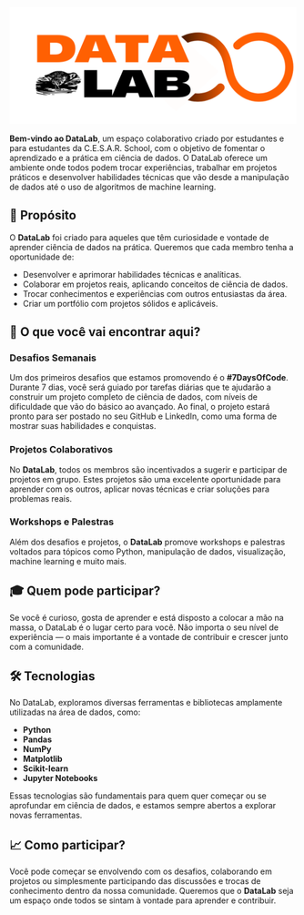 ![logo](https://github.com/Ito-Santana/DataLab/blob/main/image/data%20llab.png)

**Bem-vindo ao DataLab**, um espaço colaborativo criado por estudantes e para estudantes da C.E.S.A.R. School, com o objetivo de fomentar o aprendizado e a prática em ciência de dados. O DataLab oferece um ambiente onde todos podem trocar experiências, trabalhar em projetos práticos e desenvolver habilidades técnicas que vão desde a manipulação de dados até o uso de algoritmos de machine learning.

## 🎯 Propósito

O **DataLab** foi criado para aqueles que têm curiosidade e vontade de aprender ciência de dados na prática. Queremos que cada membro tenha a oportunidade de:

- Desenvolver e aprimorar habilidades técnicas e analíticas.
- Colaborar em projetos reais, aplicando conceitos de ciência de dados.
- Trocar conhecimentos e experiências com outros entusiastas da área.
- Criar um portfólio com projetos sólidos e aplicáveis.

## 🚀 O que você vai encontrar aqui?

### Desafios Semanais
Um dos primeiros desafios que estamos promovendo é o **#7DaysOfCode**. Durante 7 dias, você será guiado por tarefas diárias que te ajudarão a construir um projeto completo de ciência de dados, com níveis de dificuldade que vão do básico ao avançado. Ao final, o projeto estará pronto para ser postado no seu GitHub e LinkedIn, como uma forma de mostrar suas habilidades e conquistas.

### Projetos Colaborativos
No **DataLab**, todos os membros são incentivados a sugerir e participar de projetos em grupo. Estes projetos são uma excelente oportunidade para aprender com os outros, aplicar novas técnicas e criar soluções para problemas reais.

### Workshops e Palestras
Além dos desafios e projetos, o **DataLab** promove workshops e palestras voltados para tópicos como Python, manipulação de dados, visualização, machine learning e muito mais.

## 🎓 Quem pode participar?

Se você é curioso, gosta de aprender e está disposto a colocar a mão na massa, o DataLab é o lugar certo para você. Não importa o seu nível de experiência — o mais importante é a vontade de contribuir e crescer junto com a comunidade.

## 🛠 Tecnologias

No DataLab, exploramos diversas ferramentas e bibliotecas amplamente utilizadas na área de dados, como:

- **Python**
- **Pandas**
- **NumPy**
- **Matplotlib**
- **Scikit-learn**
- **Jupyter Notebooks**

Essas tecnologias são fundamentais para quem quer começar ou se aprofundar em ciência de dados, e estamos sempre abertos a explorar novas ferramentas.

## 📈 Como participar?

Você pode começar se envolvendo com os desafios, colaborando em projetos ou simplesmente participando das discussões e trocas de conhecimento dentro da nossa comunidade. Queremos que o **DataLab** seja um espaço onde todos se sintam à vontade para aprender e contribuir.

